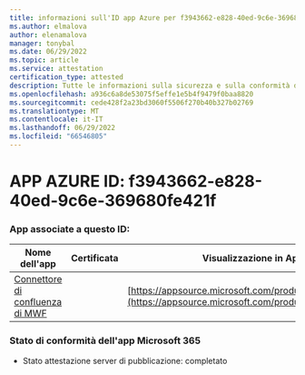 ```yaml
---
title: informazioni sull'ID app Azure per f3943662-e828-40ed-9c6e-369680fe421f
ms.author: elmalova
author: elenamalova
manager: tonybal
ms.date: 06/29/2022
ms.topic: article
ms.service: attestation
certification_type: attested
description: Tutte le informazioni sulla sicurezza e sulla conformità disponibili per f3943662-e828-40ed-9c6e-369680fe421f.
ms.openlocfilehash: a936c6a8de53075f5effe1e5b4f9479f0baa8820
ms.sourcegitcommit: cede428f2a23bd3060f5506f270b40b327b02769
ms.translationtype: MT
ms.contentlocale: it-IT
ms.lasthandoff: 06/29/2022
ms.locfileid: "66546805"
---
```

# <a name="azure-app-id-f3943662-e828-40ed-9c6e-369680fe421f"></a>APP AZURE ID: f3943662-e828-40ed-9c6e-369680fe421f


### <a name="apps-associated-with-this-id"></a>App associate a questo ID:
| **Nome dell'app** | **Certificata** | **Visualizzazione in AppSource** |
|--------------|---------------|-----------------------|
| [Connettore di confluenza di MWF](../forward/WA200001604.md) |  | [https://appsource.microsoft.com/product/office/WA200001604](https://appsource.microsoft.com/product/office/WA200001604) |

### <a name="microsoft-365-app-compliance-status"></a>Stato di conformità dell'app Microsoft 365
- Stato attestazione server di pubblicazione: completato
